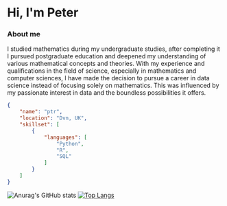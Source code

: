 # Hi, I'm Peter

### About me

I studied mathematics during my undergraduate studies, after completing it I pursued postgraduate education and deepened my understanding of various mathematical concepts and theories.
With my experience and qualifications in the field of science, especially in mathematics and computer sciences, I have made the decision to pursue a career in data science instead of focusing solely on mathematics. This was influenced by my passionate interest in data and the boundless possibilities it offers.

```json
{
    "name": "ptr",
    "location": "Dvn, UK",
    "skillset": [
        {
            "languages": [
                "Python",
                "R",
                "SQL"
            ]
        }
    ]
}
```

![Anurag's GitHub stats](https://github-readme-stats.vercel.app/api?username=ptrGSKA&show_icons=true&theme=dracula&hide_rank=True)
[![Top Langs](https://github-readme-stats.vercel.app/api/top-langs/?username=ptrGSKA&theme=dracula)](https://github.com/anuraghazra/github-readme-stats)


<!--
**ptrGSKA/ptrGSKA** is a ✨ _special_ ✨ repository because its `README.md` (this file) appears on your GitHub profile.

Here are some ideas to get you started:

- 🔭 I’m currently working on ...
- 🌱 I’m currently learning ...
- 👯 I’m looking to collaborate on ...
- 🤔 I’m looking for help with ...
- 💬 Ask me about ...
- 📫 How to reach me: ...
- 😄 Pronouns: ...
- ⚡ Fun fact: ...
-->
